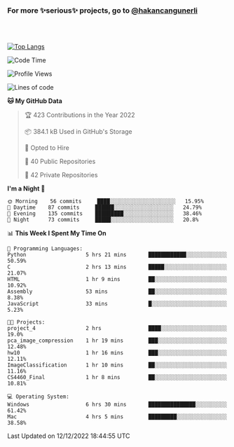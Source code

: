 ### For more ✨serious✨ projects, go to [@hakancangunerli](https://github.com/hakancangunerli)

<br>
<br>



[![Top Langs](https://github-readme-stats.vercel.app/api/top-langs/?username=63616e&layout=compact&hide=tex,html,shell,assembly,C&langs_count=6&exclude_repo=2015-csharp)](https://github.com/anuraghazra/github-readme-stats)


<!--START_SECTION:waka-->
![Code Time](http://img.shields.io/badge/Code%20Time-360%20hrs%205%20mins-blue)

![Profile Views](http://img.shields.io/badge/Profile%20Views-0-blue)

![Lines of code](https://img.shields.io/badge/From%20Hello%20World%20I%27ve%20Written-1%20Million%20lines%20of%20code-blue)

**🐱 My GitHub Data** 

> 🏆 423 Contributions in the Year 2022
 > 
> 📦 384.1 kB Used in GitHub's Storage 
 > 
> 💼 Opted to Hire
 > 
> 📜 40 Public Repositories 
 > 
> 🔑 42 Private Repositories  
 > 
**I'm a Night 🦉** 

```text
🌞 Morning    56 commits     ████░░░░░░░░░░░░░░░░░░░░░   15.95% 
🌆 Daytime    87 commits     ██████░░░░░░░░░░░░░░░░░░░   24.79% 
🌃 Evening    135 commits    █████████░░░░░░░░░░░░░░░░   38.46% 
🌙 Night      73 commits     █████░░░░░░░░░░░░░░░░░░░░   20.8%

```


📊 **This Week I Spent My Time On** 

```text
💬 Programming Languages: 
Python                   5 hrs 21 mins       ████████████░░░░░░░░░░░░░   50.59% 
C                        2 hrs 13 mins       █████░░░░░░░░░░░░░░░░░░░░   21.07% 
HTML                     1 hr 9 mins         ██░░░░░░░░░░░░░░░░░░░░░░░   10.92% 
Assembly                 53 mins             ██░░░░░░░░░░░░░░░░░░░░░░░   8.38% 
JavaScript               33 mins             █░░░░░░░░░░░░░░░░░░░░░░░░   5.23%

🐱‍💻 Projects: 
project_4                2 hrs               ████░░░░░░░░░░░░░░░░░░░░░   19.0% 
pca_image_compression    1 hr 19 mins        ███░░░░░░░░░░░░░░░░░░░░░░   12.48% 
hw10                     1 hr 16 mins        ███░░░░░░░░░░░░░░░░░░░░░░   12.11% 
ImageClassification      1 hr 10 mins        ██░░░░░░░░░░░░░░░░░░░░░░░   11.16% 
CS4460_Final             1 hr 8 mins         ██░░░░░░░░░░░░░░░░░░░░░░░   10.81%

💻 Operating System: 
Windows                  6 hrs 30 mins       ███████████████░░░░░░░░░░   61.42% 
Mac                      4 hrs 5 mins        █████████░░░░░░░░░░░░░░░░   38.58%

```


 Last Updated on 12/12/2022 18:44:55 UTC
<!--END_SECTION:waka-->


